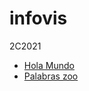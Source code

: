 # infovis
2C2021

* [Hola Mundo](https://mamonti.github.io/infovis/index.html)
* [Palabras zoo](https://mamonti.github.io/infovis/zoo.txt)
